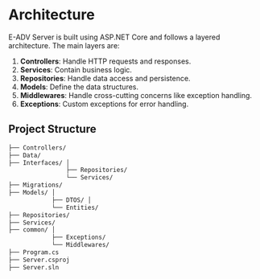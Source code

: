 # Architecture

E-ADV Server is built using ASP.NET Core and follows a layered architecture. The main layers are:

1. **Controllers**: Handle HTTP requests and responses.
2. **Services**: Contain business logic.
3. **Repositories**: Handle data access and persistence.
4. **Models**: Define the data structures.
5. **Middlewares**: Handle cross-cutting concerns like exception handling.
6. **Exceptions**: Custom exceptions for error handling.

## Project Structure

```bash
├── Controllers/
├── Data/
├── Interfaces/ │
                ├── Repositories/
                └── Services/
├── Migrations/
├── Models/ │
            ├── DTOS/ │
            └── Entities/
├── Repositories/
├── Services/
├── common/ │
            ├── Exceptions/
            └── Middlewares/
├── Program.cs
├── Server.csproj
├── Server.sln
```